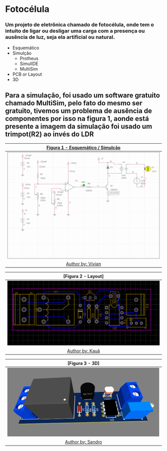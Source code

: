 # Fotocélula
### Um projeto de eletrônica chamado de fotocélula, onde tem o intuito de ligar ou desligar uma carga com a presença ou ausência de luz, seja ela artificial ou natural.

* Esquemático
* Simulção
  * Protheus
  * SimulIDE
  * MultiSim
* PCB or Layout
* 3D


## Para a simulação, foi usado um software gratuito chamado MultiSim, pelo fato do mesmo ser gratuito, tivemos um problema de ausência de componentes por isso na figura 1, aonde está presente a imagem da simulação foi usado um trimpot(R2) ao invés do LDR
|[Figura 1 - Esquemático / Simulção](https://www.multisim.com/content/kqxMVkVac8BRQsgnxwK3Xr/fotocelula/open/)|
|:---:|
|![Simulção](https://github.com/vyniexec/FotoCelula/blob/main/esquematico.png)|
|[Author by: Vivian](https://github.com/vivianriva)|

|[Figura 2 - Layout]|
|:---:|
|![Layout](https://github.com/vyniexec/FotoCelula/blob/main/layout.PNG)|
|[Author by: Kauã](https://github.com/kauapardinho)|

|[Figura 3 - 3D]|
|:---:|
|![3d](https://github.com/vyniexec/FotoCelula/blob/main/3d.png)|
|[Author by: Sandro](https://github.com/Sandro693)|
